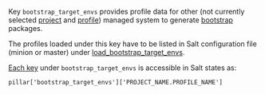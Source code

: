 
Key `bootstrap_target_envs` provides profile data for other (not currently
selected [project][1] and [profile][2]) managed system to generate
[bootstrap][5] packages.

The profiles loaded under this key have to be listed in Salt
configuration file (minion or master) under [load_bootstrap_target_envs][3].

[Each key][4] under `bootstrap_target_envs` is accessible in Salt states as:
```
pillar['bootstrap_target_envs']['PROJECT_NAME.PROFILE_NAME']
```

[1]: docs/configs/common/this_system_keys/project/readme.md
[2]: docs/configs/common/this_system_keys/profile/readme.md
[3]: docs/configs/bootstrap/this_system_keys/load_bootstrap_target_envs/readme.md
[4]: docs/pillars/bootstrap/bootstrap_target_envs/_id/readme.md
[5]: docs/bootstrap.md

